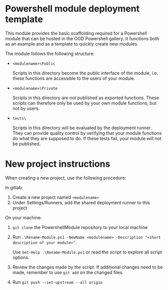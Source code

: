 # Powershell module deployment template

This module provides the basic scaffolding required for a Powershell module that can be hosted in the OGD Powershell gallery.
It functions both as an example and as a template to quickly create new modules.

The module follows the following structure:

* `<modulename>\Public`

    Scripts in this directory become the public interface of the module, i.e. these functions are accessible to the users of your module.

* `<modulename>\Private`

    Scripts in this directory are not published as exported functions.
    These scripts can therefore only be used by your own module functions, but not by users.

* `tests\`

    Scripts in this directory will be evaluated by the deployment runner.
    They can provide quality control by verifying that your module functions do what they are supposed to do.
    If these tests fail, your module will not be published.


# New project instructions
When creating a new project, use the following procedure:

In gitlab:
1. Create a new project named `<modulename>`
1. Under Settings/Runners, add the shared deployment runner to this project

On your machine:
1.  `git clone` the PowershellModule repository to your local machine
1.  Run `.\Rename-Module.ps1 -NewName <modulename> -Description "<short description of your module>"`.

    Use `Get-Help .\Rename-Module.ps1` or read the script to explore all script options.

1.  Review the changes made by the script.
    If additional changes need to be made, remember to use `git add` on the changed files.
1.  Run `git push --set-upstream --all origin`

